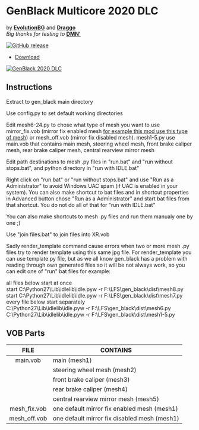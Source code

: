 # __GenBlack Multicore 2020 DLC__
by __[EvolutionBG](https://www.youtube.com/channel/UCaqpQhZLBMO8V1bdW9bTgXQ)__ and __[Draggo](https://podfolio.eu/)__<br>
*Big thanks for testing to* __[DMN'](https://dmnmods.blogspot.com/)__

[![GitHub release](https://img.shields.io/github/release/PodFolio/GenBlack-Multicore-2020-DLC.svg?logo=github)](https://github.com/PodFolio/GenBlack-Multicore-2020-DLC/releases/latest)

- [Download](https://github.com/PodFolio/GenBlack-Multicore-2020-DLC/releases/latest)

[![GenBlack 2020 DLC](https://img.youtube.com/vi/APL2Di4R_jw/0.jpg)](https://www.youtube.com/watch?v=APL2Di4R_jw)

## Instructions
Extract to gen_black main directory

Use config.py to set default working directories

Edit mesh6-24.py to chose what type of mesh you want to use mirror_fix.vob (mirror fix enabled mesh [for example this mod use this type of mesh](https://dmnmods.blogspot.com/2020/07/nissan-skyline-r33-gt-r-vspec-97-rhd-10v.html)) or mesh_off.vob (mirror fix disabled mesh).
mesh1-5.py use main.vob that contains main mesh, steering wheel mesh, front brake caliper mesh, rear brake caliper mesh, central rearview mirror mesh

Edit path destinations to mesh .py files in "run.bat" and "run without stops.bat", and python directory in "run with IDLE.bat"

Right click on "run.bat" or "run without stops.bat" and use "Run as a Administrator" to avoid Windows UAC spam (if UAC is enabled in your system). You can also make shortcut to bat files and in shortcut properties in Advanced button chose "Run as a Administrator" and start bat files from that shortcut. You do not do all of that for "run with IDLE.bat"

You can also make shortcuts to mesh .py files and run them manualy one by one ;)

Use "join files.bat" to join files into XR.vob

Sadly render_template command cause errors when two or more mesh .py files try to render template using this same jpg file. For render_template you can use template.py file, but as we all know gen_black has a problem with reading through own generated files so it will be not always work, so you can edit one of "run" bat files for example:

all files below start at once<br>
start C:\Python27\Lib\idlelib\idle.pyw -r F:\LFS\gen_black\dist\mesh8.py<br>
start C:\Python27\Lib\idlelib\idle.pyw -r F:\LFS\gen_black\dist\mesh7.py<br>
every file below start separately<br>
C:\Python27\Lib\idlelib\idle.pyw -r F:\LFS\gen_black\dist\mesh6.py<br>
C:\Python27\Lib\idlelib\idle.pyw -r F:\LFS\gen_black\dist\mesh1-5.py<br>

## VOB Parts
| FILE | CONTAINS |
|:--:| -- |
| main.vob| main (mesh1) |
| | steering wheel mesh (mesh2) |
| | front brake caliper (mesh3) |
| | rear brake caliper (mesh4) |
| | central rearview mirror mesh (mesh5) |
| mesh_fix.vob | one default mirror fix enabled mesh (mesh1) |
| mesh_off.vob | one default mirror fix disabled mesh (mesh1) |

